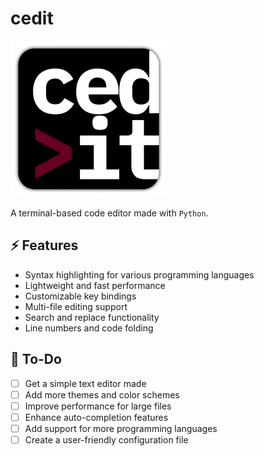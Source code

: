 # cedit

![cedit icon](cedit-icon.png)

A terminal-based code editor made with `Python`.

## ⚡️ Features

- Syntax highlighting for various programming languages
- Lightweight and fast performance
- Customizable key bindings
- Multi-file editing support
- Search and replace functionality
- Line numbers and code folding

## 📝 To-Do

- [ ] Get a simple text editor made
- [ ] Add more themes and color schemes
- [ ] Improve performance for large files
- [ ] Enhance auto-completion features
- [ ] Add support for more programming languages
- [ ] Create a user-friendly configuration file
